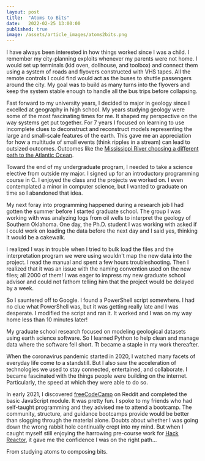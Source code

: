 ```yaml
---
layout: post
title:  "Atoms to Bits"
date:   2022-02-25 13:00:00
published: true
image: /assets/article_images/atoms2bits.png
---
```


I have always been interested in how things worked since I was a child. I remember my city-planning exploits whenever my parents were not home. I would set up terminals (kid oven, dollhouse, and toolbox) and connect them using a system of roads and flyovers constructed with VHS tapes. All the remote controls I could find would act as the buses to shuttle passengers around the city. My goal was to build as many turns into the flyovers and keep the system stable enough to handle all the bus trips before collapsing.  

Fast forward to my university years, I decided to major in geology since I excelled at geography in high school. My years studying geology were some of the most fascinating times for me. It shaped my perspective on the way systems get put together. For 7 years I focused on learning to use incomplete clues to deconstruct and reconstruct models representing the large and small-scale features of the earth. This gave me an appreciation for how a multitude of small events (think ripples in a stream) can lead to outsized outcomes. Outcomes like the [Mississippi River choosing a different path to the Atlantic Ocean](https://mississippiriverdelta.org/our-coastal-crisis/how-the-delta-formed/).  

Toward the end of my undergraduate program, I needed to take a science elective from outside my major. I signed up for an introductory programming course in C. I enjoyed the class and the projects we worked on. I even contemplated a minor in computer science, but I wanted to graduate on time so I abandoned that idea.  

My next foray into programming happened during a research job I had gotten the summer before I started graduate school. The group I was working with was analyzing logs from oil wells to interpret the geology of Southern Oklahoma. One day, the Ph.D. student I was working with asked if I could work on loading the data before the next day and I said yes, thinking it would be a cakewalk.  

I realized I was in trouble when I tried to bulk load the files and the interpretation program we were using wouldn't map the new data into the project. I read the manual and spent a few hours troubleshooting. Then I realized that it was an issue with the naming convention used on the new files; all 2000 of them! I was eager to impress my new graduate school advisor and could not fathom telling him that the project would be delayed by a week.  

So I sauntered off to Google. I found a PowerShell script somewhere. I had no clue what PowerShell was, but it was getting really late and I was desperate. I modified the script and ran it. It worked and I was on my way home less than 10 minutes later!  

My graduate school research focused on modeling geological datasets using earth science software. So I learned Python to help clean and manage data where the software fell short. Tt became a staple in my work thereafter.  

When the coronavirus pandemic started in 2020, I watched many facets of everyday life come to a standstill. But I also saw the acceleration of technologies we used to stay connected, entertained, and collaborate. I became fascinated with the things people were building on the internet. Particularly, the speed at which they were able to do so.  

In early 2021, I discovered [freeCodeCamp](https://freecodecamp.org) on Reddit and completed the basic JavaScript module. It was pretty fun. I spoke to my friends who had self-taught programming and they advised me to attend a bootcamp. The community, structure, and guidance bootcamps provide would be better than slogging through the material alone. Doubts about whether I was going down the wrong rabbit hole continually crept into my mind.  But when I caught myself still enjoying the harrowing pre-course work for [Hack Reactor](/hackreactor), it gave me the confidence I was on the right path...

From studying atoms to composing bits.
